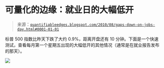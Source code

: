 <!--yml

分类：未分类

日期：2024-05-18 12:56:03

-->

# 可量化的边缘：就业日的大幅低开

> 来源：[`quantifiableedges.blogspot.com/2010/08/gaps-down-on-jobs-day.html#0001-01-01`](http://quantifiableedges.blogspot.com/2010/08/gaps-down-on-jobs-day.html#0001-01-01)

标普 500 指数比昨天下跌了大约 0.9%，距离开盘还有 10 分钟。下面是一个快速测试，查看每月第一个星期五出现的大幅低开的其他情况（通常是在就业报告发布的那天）。

![](https://blogger.googleusercontent.com/img/b/R29vZ2xl/AVvXsEiwJmEeGT99IOf1umHY93MdjMYcSCubE2XQCYC4PDquU0-FE5S5HbDlXac2Gw8eAo32jT6Yhf-Z2IxLOq6pwJ_a2svKsrI_ZTsq_OIaLLTIBPsJR9lphAgyMSEhEBktAmuVnKPEZ3juViVk/s1600/2010-08-06+png.png)
